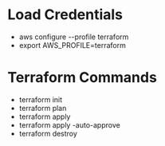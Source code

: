 # Load Credentials

- aws configure --profile terraform
- export AWS_PROFILE=terraform

# Terraform Commands

- terraform init
- terraform plan
- terraform apply
- terraform apply -auto-approve
- terraform destroy